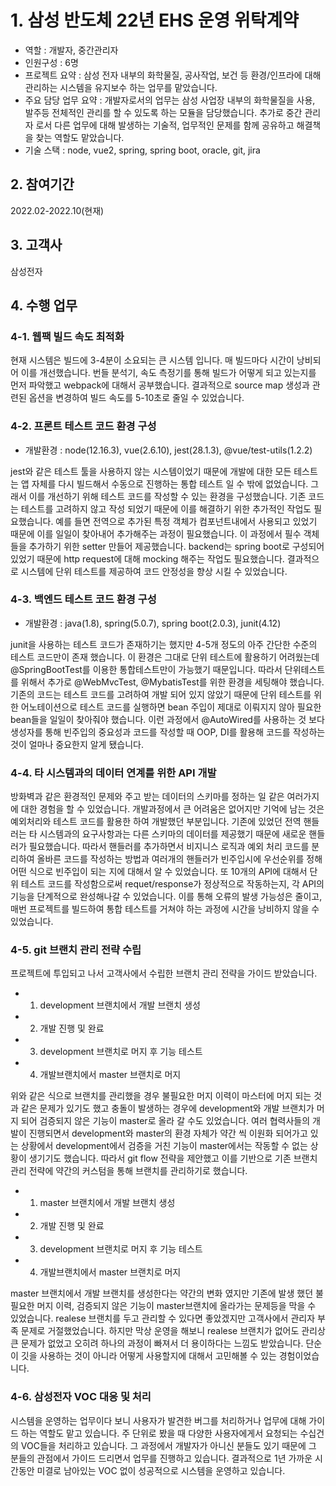 # 1. 삼성 반도체 22년 EHS 운영 위탁계약
- 역할 : 개발자, 중간관리자
- 인원구성 : 6명
- 프로젝트 요약 : 삼성 전자 내부의 화학물질, 공사작업, 보건 등 환경/인프라에 대해 관리하는 시스템을 유지보수 하는 업무를 맡았습니다.
- 주요 담당 업무 요약 : 개발자로서의 업무는 삼성 사업장 내부의 화학물질을 사용, 발주등 전체적인 관리를 할 수 있도록 하는 모듈을 담당했습니다. 추가로 중간 관리자 로서 다른 업무에 대해 발생하는 기술적, 업무적인 문제를 함께 공유하고 해결책을 찾는 역할도 맡았습니다.
- 기술 스택 : node, vue2, spring, spring boot, oracle, git, jira

## 2. 참여기간
2022.02-2022.10(현재)

## 3. 고객사
삼성전자

## 4. 수행 업무
### 4-1. 웹팩 빌드 속도 최적화
현재 시스템은 빌드에 3-4분이 소요되는 큰 시스템 입니다.
매 빌드마다 시간이 낭비되어 이를 개선했습니다.
번들 분석기, 속도 측정기를 통해 빌드가 어떻게 되고 있는지를 먼저 파악했고 webpack에 대해서 공부했습니다.
결과적으로 source map 생성과 관련된 옵션을 변경하여 빌드 속도를 5-10초로 줄일 수 있었습니다.

### 4-2. 프론트 테스트 코드 환경 구성
- 개발환경 : node(12.16.3), vue(2.6.10), jest(28.1.3), @vue/test-utils(1.2.2)

jest와 같은 테스트 툴을 사용하지 않는 시스템이었기 때문에 개발에 대한 모든 테스트는 앱 자체를 다시 빌드해서 수동으로 진행하는 통합 테스트 일 수 밖에 없었습니다.
그래서 이를 개선하기 위해 테스트 코드를 작성할 수 있는 환경을 구성했습니다.
기존 코드는 테스트를 고려하지 않고 작성 되었기 때문에 이를 해결하기 위한 추가적인 작업도 필요했습니다.
예를 들면 전역으로 추가된 특정 객체가 컴포넌트내에서 사용되고 있었기 때문에 이를 일일이 찾아내어 추가해주는 과정이 필요했습니다.
이 과정에서 필수 객체들을 추가하기 위한 setter 만들어 제공했습니다.
backend는 spring boot로 구성되어 있었기 때문에 http request에 대해 mocking 해주는 작업도 필요했습니다.
결과적으로 시스템에 단위 테스트를 제공하여 코드 안정성을 향상 시킬 수 있었습니다. 

### 4-3. 백엔드 테스트 코드 환경 구성
- 개발환경 : java(1.8), spring(5.0.7), spring boot(2.0.3), junit(4.12)

junit을 사용하는 테스트 코드가 존재하기는 했지만 4-5개 정도의 아주 간단한 수준의 테스트 코드만이 존재 했습니다.
이 환경은 그대로 단위 테스트에 활용하기 어려웠는데 @SpringBootTest를 이용한 통합테스트만이 가능했기 때문입니다.
따라서 단위테스트를 위해서 추가로 @WebMvcTest, @MybatisTest를 위한 환경을 세팅해야 했습니다.
기존의 코드는 테스트 코드를 고려하여 개발 되어 있지 않았기 때문에 단위 테스트를 위한 어노테이션으로 테스트 코드를 실행하면 bean 주입이 제대로 이뤄지지 않아 필요한 bean들을 일일이 찾아줘야 했습니다.
이런 과정에서 @AutoWired를 사용하는 것 보다 생성자를 통해 빈주입의 중요성과 코드를 작성할 때 OOP, DI를 활용해 코드를 작성하는 것이 얼마나 중요한지 알게 됐습니다.

### 4-4. 타 시스템과의 데이터 연계를 위한 API 개발
방화벽과 같은 환경적인 문제와 주고 받는 데이터의 스키마를 정하는 일 같은 여러가지에 대한 경험을 할 수 있었습니다.
개발과정에서 큰 어려움은 없어지만 기억에 남는 것은 예외처리와 테스트 코드를 활용한 하여 개발했던 부분입니다.
기존에 있었던 전역 핸들러는 타 시스템과의 요구사항과는 다른 스키마의 데이터를 제공했기 때문에 새로운 핸들러가 필요했습니다.
따라서 핸들러를 추가하면서 비지니스 로직과 예외 처리 코드를 분리하여 올바른 코드를 작성하는 방법과 여러개의 핸들러가 빈주입시에 우선순위를 정해 어떤 식으로 빈주입이 되는 지에 대해서 알 수 있었습니다.
또 10개의 API에 대해서 단위 테스트 코드를 작성함으로써 requet/response가 정상적으로 작동하는지, 각  API의 기능을 단계적으로 완성해나갈 수 있었습니다.
이를 통해 오류의 발생 가능성은 줄이고, 매번 프로젝트를 빌드하여 통합 테스트를 거쳐야 하는 과정에 시간을 낭비하지 않을 수 있었습니다.

### 4-5. git 브랜치 관리 전략 수립
프로젝트에 투입되고 나서 고객사에서 수립한 브랜치 관리 전략을 가이드 받았습니다.
- 1. development 브랜치에서 개발 브랜치 생성 
- 2. 개발 진행 및 완료
- 3. development 브랜치로 머지 후 기능 테스트
- 4. 개발브랜치에서 master 브랜치로 머지

위와 같은 식으로 브랜치를 관리했을 경우 불필요한 머지 이력이 마스터에 머지 되는 것과 같은 문제가 있기도 했고 충돌이 발생하는 경우에 development와 개발 브랜치가 머지 되어 검증되지 않은 기능이 master로 올라 갈 수도 있었습니다.
여러 협력사들의 개발이 진행되면서 development와 master의 환경 자체가 약간 씩 이원화 되어가고 있는 상황에서 development에서 검증을 거친 기능이 master에서는 작동할 수 없는 상황이 생기기도 했습니다.
따라서 git flow 전략을 제안했고 이를 기반으로 기존 브랜치 관리 전략에 약간의 커스텀을 통해 브랜치를 관리하기로 했습니다.

- 1. master 브랜치에서 개발 브랜치 생성
- 2. 개발 진행 및 완료
- 3. development 브랜치로 머지 후 기능 테스트
- 4. 개발브랜치에서 master 브랜치로 머지

master 브랜치에서 개발 브랜치를 생성한다는 약간의 변화 였지만 기존에 발생 했던 불필요한 머지 이력, 검증되지 않은 기능이 master브랜치에 올라가는 문제등을 막을 수 있었습니다.
realese 브랜치를 두고 관리할 수 있다면 좋았겠지만 고객사에서 관리자 부족 문제로 거절했었습니다.
하지만 막상 운영을 해보니 realese 브랜치가 없어도 관리상 큰 문제가 없었고 오히려 하나의 과정이 빠져서 더 용이하다는 느낌도 받았습니다.
단순이 깃을 사용하는 것이 아니라 어떻게 사용할지에 대해서 고민해볼 수 있는 경험이었습니다.

### 4-6. 삼성전자 VOC 대응 및 처리
시스템을 운영하는 업무이다 보니 사용자가 발견한 버그를 처리하거나 업무에 대해 가이드 하는 역할도 맡고 있습니다.
주 단위로 봤을 때 다양한 사용자에게서 요청되는 수십건의 VOC들을 처리하고 있습니다.
그 과정에서 개발자가 아니신 분들도 있기 때문에 그 분들의 관점에서 가이드 드리면서 업무를 진행하고 있습니다.
결과적으로 1년 가까운 시간동안 미결로 남아있는 VOC 없이 성공적으로 시스템을 운영하고 있습니다.
